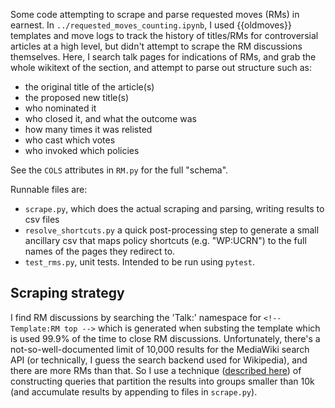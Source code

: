 Some code attempting to scrape and parse requested moves (RMs) in earnest. In `../requested_moves_counting.ipynb`, I used {{oldmoves}} templates and move logs to track the history of titles/RMs for controversial articles at a high level, but didn't attempt to scrape the RM discussions themselves. Here, I search talk pages for indications of RMs, and grab the whole wikitext of the section, and attempt to parse out structure such as:

- the original title of the article(s)
- the proposed new title(s)
- who nominated it
- who closed it, and what the outcome was
- how many times it was relisted
- who cast which votes
- who invoked which policies

See the `COLS` attributes in `RM.py` for the full "schema".

Runnable files are:
- `scrape.py`, which does the actual scraping and parsing, writing results to csv files
- `resolve_shortcuts.py` a quick post-processing step to generate a small ancillary csv that maps policy shortcuts (e.g. "WP:UCRN") to the full names of the pages they redirect to.
- `test_rms.py`, unit tests. Intended to be run using `pytest`.

## Scraping strategy

I find RM discussions by searching the 'Talk:' namespace for `<!-- Template:RM top -->` which is generated when substing the template which is used 99.9% of the time to close RM discussions. Unfortunately, there's a not-so-well-documented limit of 10,000 results for the MediaWiki search API (or technically, I guess the search backend used for Wikipedia), and there are more RMs than that. So I use a technique ([described here](https://www.mediawiki.org/wiki/API_talk:Search#Limit)) of constructing queries that partition the results into groups smaller than 10k (and accumulate results by appending to files in `scrape.py`).
